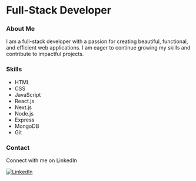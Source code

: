 <h1>Full-Stack Developer</h1>

<h3>About Me</h3>

<p>I am a full-stack developer with a passion for creating beautiful, functional, and efficient web applications. I am eager to continue growing my skills and contribute to impactful projects.</p>

<h3>Skills</h3>

<ul>
  <li>HTML</li>
  <li>CSS</li>
  <li>JavaScript</li>
  <li>React.js</li>
  <li>Next.js</li>
  <li>Node.js</li>
  <li>Express</li>
  <li>MongoDB</li>
  <li>Git</li>
</ul>

<h3>Contact</h3>

<p>Connect with me on LinkedIn</p>

[linkedin-shield]: https://img.shields.io/badge/-LinkedIn-black.svg?style=flat-square&logo=linkedin&colorB=0077B5
[linkedin-url]: https://www.linkedin.com/in/mishael-keidar
[![LinkedIn][linkedin-shield]][linkedin-url]
